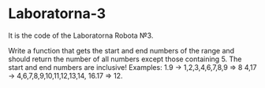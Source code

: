 # Laboratorna-3
It is the code of the Laboratorna Robota №3.

Write a function that gets the start and end numbers of the range and should return the number of all numbers except those containing 5.
The start and end numbers are inclusive!
Examples: 1.9 -> 1,2,3,4,6,7,8,9 => 8
4,17 -> 4,6,7,8,9,10,11,12,13,14, 16.17 => 12.
